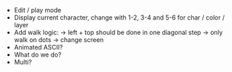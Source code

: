 - Edit / play mode
- Display current character, change with 1-2, 3-4 and 5-6 for char / color / layer
- Add walk logic: 
  -> left + top should be done in one diagonal step
  -> only walk on dots
  -> change screen
- Animated ASCII?
- What do we do?
- Multi?

